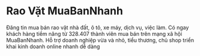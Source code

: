# Rao Vặt MuaBanNhanh
Đăng tin mua bán rao vặt nhà đất, ô tô, xe máy, dịch vụ, việc làm. Có ngay khách hàng tiềm năng từ 328.407 thành viên mua bán trên mạng xã hội MuaBanNhanh. Hỗ trợ doanh nghiệp vừa và nhỏ, tiểu thương, chủ shop triển khai kinh doanh online nhanh dễ dàng
